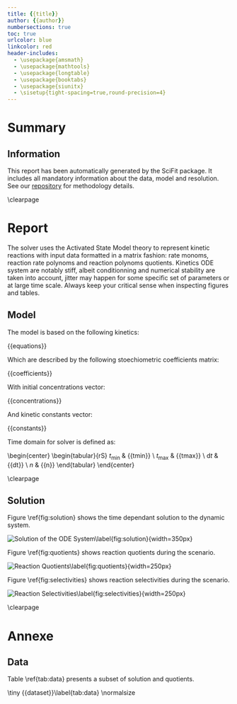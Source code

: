 ```yaml
---
title: {{title}}
author: {{author}}
numbersections: true
toc: true
urlcolor: blue
linkcolor: red
header-includes:
  - \usepackage{amsmath}
  - \usepackage{mathtools}
  - \usepackage{longtable}
  - \usepackage{booktabs}
  - \usepackage{siunitx}
  - \sisetup{tight-spacing=true,round-precision=4}
---
```

# Summary

## Information

This report has been automatically generated by the SciFit package.
It includes all mandatory information about the data, model and resolution.
See our [repository](https://github.com/jlandercy/scifit) for methodology details.

\clearpage

# Report

The solver uses the Activated State Model theory to represent kinetic reactions
with input data formatted in a matrix fashion: rate monoms, reaction rate polynoms and
reaction polynoms quotients. Kinetics ODE system are notably stiff, albeit conditionning
and numerical stability are taken into account, jitter may happen  for some specific
set of parameters or at large time scale. Always keep your critical sense when inspecting
figures and tables.

## Model

The model is based on the following kinetics:

{{equations}}

Which are described by the following stoechiometric coefficients matrix:

{{coefficients}}

With initial concentrations vector:

{{concentrations}}

And kinetic constants vector:

{{constants}}

Time domain for solver is defined as:

\begin{center}
\begin{tabular}{rS}
$t_{\min}$ & {{tmin}} \\
$t_{\max}$ & {{tmax}} \\
$\mathrm{d}t$ & {{dt}} \\
$n$ & {{n}}
\end{tabular}
\end{center}


\clearpage

## Solution

Figure \ref{fig:solution} shows the time dependant solution to the dynamic system.

![Solution of the ODE System\label{fig:solution}]({{solution}}){width=350px}

Figure \ref{fig:quotients} shows reaction quotients during the scenario.

![Reaction Quotients\label{fig:quotients}]({{quotients}}){width=250px}

Figure \ref{fig:selectivities} shows reaction selectivities during the scenario.

![Reaction Selectivities\label{fig:selectivities}]({{selectivities}}){width=250px}


\clearpage

# Annexe

## Data
Table \ref{tab:data} presents a subset of solution and quotients.

\tiny
{{dataset}}\label{tab:data}
\normalsize
